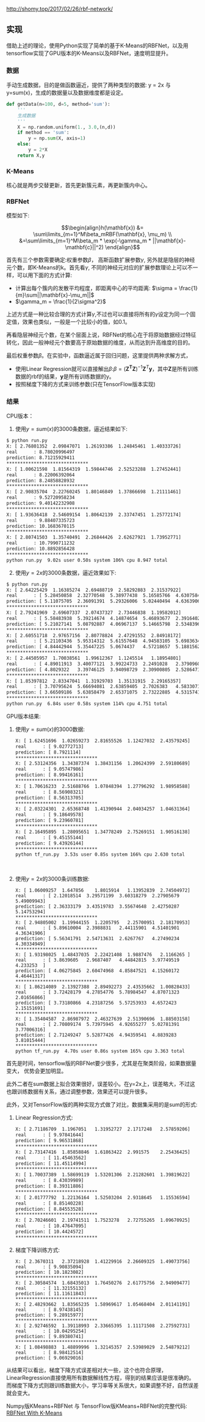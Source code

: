 
http://shomy.top/2017/02/26/rbf-network/

## 实现

借助上述的理论，使用Python实现了简单的基于K-Means的RBFNet，以及用tensorflow实现了GPU版本的K-Means以及RBFNet，速度明显提升。

### 数据

手动生成数据，目的是做函数逼近，提供了两种类型的数据: y = 2x 与 y=sum(x)，生成的数据量以及数据维度都是设定。

```python
def getData(n=100, d=5, method='sum'):
    '''
    生成数据
    '''
    X = np.random.uniform(1., 3.0,(n,d))
    if method == 'sum':
        y = np.sum(X, axis=1)
    else:
        y = 2*X
    return X,y
```



### K-Means

核心就是两步交替更新，首先更新簇元素，再更新簇内中心。



### RBFNet 

模型如下:

$$\begin{align}h(\mathbf{x}) &= \sum\limits_{m=1}^M\beta_mRBF(\mathbf{x}, \mu_m)  \\ &=\sum\limits_{m=1}^M\beta_m * \exp(-\gamma_m * ||\mathbf{x}-\mathbf{c}||^2) \end{align}$$

首先有三个参数需要确定:权重参数$\beta$， 高斯函数扩展参数$\gamma$, 另外就是隐层的神经元个数，即K-Means的k。首先看$\gamma$, 不同的神经元对应的扩展参数理论上可以不一样，可以用下面的方式计算:

- 计算出每个簇内的发散平均程度，即距离中心的平均距离: $\sigma = \frac{1}{m}\sum||\mathbf{x}-\mu_m||$
- $\gamma_m = \frac{1}{2\sigma^2}$

上述方式是一种比较合理的方式计算$\gamma$,不过也可以直接将所有的$\gamma$设定为同一个固定值，效果也类似，一般是一个比较小的值，如0.1。

再看隐层神经元个数，在某个层面上说，RBFNet的核心在于将原始数据经过特征转化，因此一般神经元个数要高于原始数据的维度，从而达到升高维度的目的。

最后权重参数$\beta$。在实验中，函数逼近属于回归问题，这里提供两种求解方式，

- 使用Linear Regression就可以直接解出$\beta$:$\beta = (\mathbf{Z^TZ})^{-1}\mathbf{Z}^T\mathbf{y}$，其中$\mathbf{Z}$是所有训练数据的rbf的结果，$\mathbf{y}$是所有训练数据的y。
- 按照梯度下降的方式来训练参数(只在TensorFlow版本实现)

### 结果

CPU版本：

1. 使用$y=sum(x)$的3000条数据，逼近结果如下:

```bash
$ python run.py
X: [ 2.76801352  2.09847071  1.26193386  1.24845461  1.40333726]
real      : 8.78020996497
prediction: 8.71215929411
******************************
X: [ 1.00621598  1.81564319  1.59844746  2.52523288  1.27452441]
real      : 8.22006392064
prediction: 8.24858828932
******************************
X: [ 2.90835704  2.22760245  1.80146849  1.37866698  1.21111461]
real      : 9.52720958234
prediction: 9.40142232908
******************************
X: [ 1.93636418  2.54609154  1.80642139  2.33747451  1.25772174]
real      : 9.88407335723
prediction: 10.1683670115
******************************
X: [ 2.80741503  1.35740491  2.26844426  2.62627921  1.73952771]
real      : 10.7990711232
prediction: 10.8892856428
******************************
python run.py  9.02s user 0.50s system 106% cpu 8.947 total
```

2. 使用$y=2x$的3000条数据，逼近效果如下:

```bash
$ python run.py 
X: [ 2.64225429  1.16385274  2.69488719  2.58292883  2.31537922]
real      : [ 5.28450858  2.32770548  5.38977438  5.16585766  4.63075843]
prediction: [ 5.11075705  2.36091391  5.29326006  5.02440494  4.63639069]
******************************
X: [ 2.79241969  2.69607337  2.07437327  2.73446838  1.19582012]
real      : [ 5.58483938  5.39214674  4.14874654  5.46893677  2.39164025]
prediction: [ 5.21027141  5.08792887  4.06967137  5.14665798  2.53483961]
******************************
X: [ 2.60551718  2.97657156  2.80778824  2.47291552  2.84918172]
real      : [ 5.21103436  5.95314312  5.61557648  4.94583105  5.69836345]
prediction: [ 4.84442944  5.35447225  5.0674437   4.57218657  5.18815626]
******************************
X: [ 2.44505957  1.70038561  1.99612367  1.1245514   1.18954801]
real      : [ 4.89011913  3.40077121  3.99224733  2.2491028   2.37909603]
prediction: [ 4.8029322   3.39746125  3.94098729  2.30900805  2.52864718]
******************************
X: [ 1.85397812  2.83347041  1.31929703  1.35131915  2.29165357]
real      : [ 3.70795624  5.66694081  2.63859405  2.7026383   4.58330715]
prediction: [ 3.66509186  5.63858479  2.65371075  2.73222885  4.53157419]
******************************
python run.py  6.84s user 0.58s system 114% cpu 4.751 total
```

GPU版本结果:

1. 使用$y=sum(x)$的3000数据:

   ```bash
   X: [ 1.62451696  1.02659273  2.81655526  1.12427032  2.43579245]
   real      : [ 9.02772713]
   prediction: [ 8.7921114]
   ******************************
   X: [ 2.53124356  1.34387374  1.38431156  1.20624399  2.59180689]
   real      : [ 9.05747986]
   prediction: [ 8.99416161]
   ******************************
   X: [ 1.70616233  2.51688766  1.07848394  1.27796292  1.98958588]
   real      : [ 8.56908321]
   prediction: [ 8.56313705]
   ******************************
   X: [ 2.03224301  2.65368748  1.41390944  2.04034257  1.04631364]
   real      : [ 9.18649578]
   prediction: [ 9.23960781]
   ******************************
   X: [ 2.16495895  1.28095651  1.34778249  2.75269151  1.90516138]
   real      : [ 9.45155144]
   prediction: [ 9.43926144]
   ******************************
   python tf_run.py  3.53s user 0.85s system 166% cpu 2.630 total
   ```

   ​

2. 使用$y=2x$的3000条训练数据:

   ````
   X: [ 1.06009257  1.647856    1.8015914   1.13952839  2.74504972]
   real      : [ 2.12018514  3.29571199  3.60318279  2.27905679  5.49009943]
   prediction: [ 2.36333179  3.43519783  3.55674648  2.42750287  5.14753294]
   ******************************
   X: [ 2.94805002  1.19944155  1.2205795   2.25700951  2.18170953]
   real      : [ 5.89610004  2.3988831   2.44115901  4.51401901  4.36341906]
   prediction: [ 5.56341791  2.54713631  2.6267767   4.27490234  4.30334949]
   ******************************
   X: [ 1.93198025  1.48437035  2.22421408  1.9887476   2.1166265 ]
   real      : [ 3.8639605   2.9687407   4.44842815  3.97749519  4.233253  ]
   prediction: [ 4.06275845  2.60474968  4.85847521  4.15260172  4.46441317]
   ******************************
   X: [ 1.86214089  2.13927388  2.89492273  2.43535662  1.00828433]
   real      : [ 3.72428179  4.27854776  5.78984547  4.87071323  2.01656866]
   prediction: [ 3.73180866  4.23187256  5.57253933  4.6572423   2.15151691]
   ******************************
   X: [ 1.35404587  2.86987972  2.46327639  2.51390696  1.88503158]
   real      : [ 2.70809174  5.73975945  4.92655277  5.02781391  3.77006316]
   prediction: [ 2.71249247  5.52877426  4.94359541  4.8839283   3.81015444]
   ******************************
   python tf_run.py  4.70s user 0.86s system 165% cpu 3.363 total
   ````



首先是时间，tensorflow版的RBFNet要少很多，尤其是在聚类阶段，如果数据量变大， 优势会更加明显。

此外二者在sum数据上拟合效果很好，误差较小。在y=2x上，误差略大，不过这也跟训练数据有关系，通过调整参数，效果还可以提升很多。

此外，又对TensorFlow版的两种实现方式做了对比，数据集采用的是sum的形式:

1. Linear Regression方式:

   ```bash
   X: [ 2.71186709  1.1967051   1.31952727  2.1717248   2.57859206]
   real      : [ 9.97841644]
   prediction: [ 9.96531868]
   ******************************
   X: [ 2.73147416  1.85858846  1.61863422  2.991575    2.25436425]
   real      : [ 11.45463562]
   prediction: [ 11.45114994]
   ******************************
   X: [ 1.70037389  1.58699119  1.53201306  2.21282601  1.39819622]
   real      : [ 8.43039989]
   prediction: [ 8.39311886]
   ******************************
   X: [ 2.01777792  1.22136164  1.52503204  2.9318645   1.15536594]
   real      : [ 8.85140228]
   prediction: [ 8.84553528]
   ******************************
   X: [ 2.70246601  2.19741511  1.7523278   2.72755265  1.09670925]
   real      : [ 10.47647095]
   prediction: [ 10.4424572]
   ******************************
   ```



2. 梯度下降训练方式:

   ```
   X: [ 2.3670311   2.37218928  1.41229916  2.26609325  1.49073756]
   real      : [ 9.90835094]
   prediction: [ 10.1823082]
   ******************************
   X: [ 2.30584574  1.68435013  1.76450276  2.61775756  2.94909477]
   real      : [ 11.32155132]
   prediction: [ 11.11611843]
   ******************************
   X: [ 2.48293662  1.83565235  1.58969617  1.05468404  2.01141191]
   real      : [ 8.97438145]
   prediction: [ 9.28915977]
   ******************************
   X: [ 2.92746592  1.39118993  2.33665395  1.11171508  2.27592731]
   real      : [ 10.04295254]
   prediction: [ 9.89380741]
   ******************************
   X: [ 1.08498883  1.48899996  1.32145357  2.53989029  2.54879212]
   real      : [ 8.98412514]
   prediction: [ 9.06929016]
   ```



从结果可以看出，梯度下降方式误差相对大一些，这个也符合原理，LinearRegression直接使用所有数据解线性方程，得到的结果应该是很准确的。而梯度下降方式则跟训练数据大小，学习率等关系很大，如果调整不好，自然误差就会变大。

Numpy版KMeans+RBFNet 与 TensorFlow版KMeans+RBFNet的完整代码: [RBFNet With K-Means](https://github.com/ShomyLiu/stat-learn/tree/master/RBFNet)
